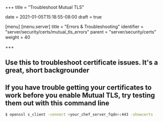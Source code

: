 +++
title = "Troubleshoot Mutual TLS"

date = 2021-01-05T15:18:55-08:00
draft = true

[menu]
  [menu.server]
    title = "Errors & Troubleshooting"
    identifier = "server/security/certs/mutual_tls_errors"
    parent = "server/security/certs"
    weight = 40

+++


## Use this to troubleshoot certificate issues. It's a great, short backgrounder

[Reference]: https://medium.com/@superseb/get-your-certificate-chain-right-4b117a9c0fce

## If you have trouble getting your certificates to work before you enable Mutual TLS, try testing them out with this command line

```bash
$ openssl s_client -connect <your_chef_server_fqdn>:443 -showcerts
```

